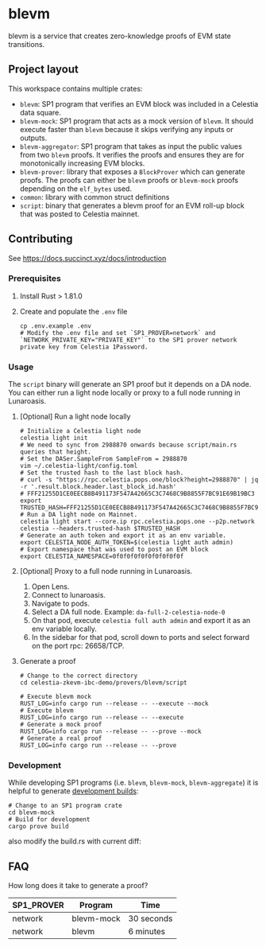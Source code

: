 # blevm

blevm is a service that creates zero-knowledge proofs of EVM state transitions.

## Project layout

This workspace contains multiple crates:

- `blevm`: SP1 program that verifies an EVM block was included in a Celestia data square.
- `blevm-mock`: SP1 program that acts as a mock version of `blevm`. It should execute faster than `blevm` because it skips verifying any inputs or outputs.
- `blevm-aggregator`: SP1 program that takes as input the public values from two `blevm` proofs. It verifies the proofs and ensures they are for monotonically increasing EVM blocks.
- `blevm-prover`: library that exposes a `BlockProver` which can generate proofs. The proofs can either be `blevm` proofs or `blevm-mock` proofs depending on the `elf_bytes` used.
- `common`: library with common struct definitions
- `script`: binary that generates a blevm proof for an EVM roll-up block that was posted to Celestia mainnet.

## Contributing

See <https://docs.succinct.xyz/docs/introduction>

### Prerequisites

1. Install Rust > 1.81.0
1. Create and populate the `.env` file

    ```shell
    cp .env.example .env
    # Modify the .env file and set `SP1_PROVER=network` and `NETWORK_PRIVATE_KEY="PRIVATE_KEY"` to the SP1 prover network private key from Celestia 1Password.
    ```

### Usage

The `script` binary will generate an SP1 proof but it depends on a DA node. You can either run a light node locally or proxy to a full node running in Lunaroasis.

1. [Optional] Run a light node locally

    ```shell
    # Initialize a Celestia light node
    celestia light init
    # We need to sync from 2988870 onwards because script/main.rs queries that height.
    # Set the DASer.SampleFrom SampleFrom = 2988870
    vim ~/.celestia-light/config.toml
    # Set the trusted hash to the last block hash.
    # curl -s "https://rpc.celestia.pops.one/block?height=2988870" | jq -r '.result.block.header.last_block_id.hash'
    # FFF21255D1CE0EECB8B491173F547A42665C3C7468C9B8855F7BC91E69B19BC3
    export TRUSTED_HASH=FFF21255D1CE0EECB8B491173F547A42665C3C7468C9B8855F7BC91E69B19BC3
    # Run a DA light node on Mainnet.
    celestia light start --core.ip rpc.celestia.pops.one --p2p.network celestia --headers.trusted-hash $TRUSTED_HASH
    # Generate an auth token and export it as an env variable.
    export CELESTIA_NODE_AUTH_TOKEN=$(celestia light auth admin)
    # Export namespace that was used to post an EVM block
    export CELESTIA_NAMESPACE=0f0f0f0f0f0f0f0f0f0f
    ```

2. [Optional] Proxy to a full node running in Lunaroasis.
    1. Open Lens.
    1. Connect to lunaroasis.
    1. Navigate to pods.
    1. Select a DA full node. Example: `da-full-2-celestia-node-0`
    1. On that pod, execute `celestia full auth admin` and export it as an env variable locally.
    1. In the sidebar for that pod, scroll down to ports and select forward on the port rpc: 26658/TCP.

3. Generate a proof

    ```shell
    # Change to the correct directory
    cd celestia-zkevm-ibc-demo/provers/blevm/script

    # Execute blevm mock
    RUST_LOG=info cargo run --release -- --execute --mock
    # Execute blevm
    RUST_LOG=info cargo run --release -- --execute
    # Generate a mock proof
    RUST_LOG=info cargo run --release -- --prove --mock
    # Generate a real proof
    RUST_LOG=info cargo run --release -- --prove
    ```

### Development

While developing SP1 programs (i.e. `blevm`, `blevm-mock`, `blevm-aggregate`) it is helpful to generate [development builds](https://docs.succinct.xyz/docs/writing-programs/compiling#development-builds):

```shell
# Change to an SP1 program crate
cd blevm-mock
# Build for development
cargo prove build
```

also modify the build.rs with current diff:


## FAQ

How long does it take to generate a proof?

| SP1_PROVER | Program    | Time       |
|------------|------------|------------|
| network    | blevm-mock | 30 seconds |
| network    | blevm      | 6 minutes  |
